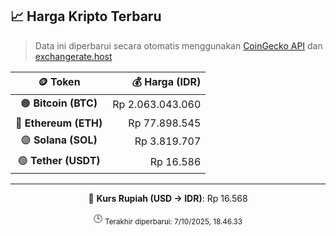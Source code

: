 

<!-- HARGA_KRIPTO -->
## 📈 Harga Kripto Terbaru

> Data ini diperbarui secara otomatis menggunakan [CoinGecko API](https://www.coingecko.com/) dan [exchangerate.host](https://exchangerate.host/)

<div align="center">

| 🪙 Token | 💰 Harga (IDR) |
|:------:|---------------:|
| 🟠 **Bitcoin (BTC)**   | Rp 2.063.043.060 |
| 🔵 **Ethereum (ETH)**  | Rp 77.898.545 |
| 🟣 **Solana (SOL)**    | Rp 3.819.707 |
| 🟢 **Tether (USDT)**   | Rp 16.586 |

---

💱 **Kurs Rupiah (USD → IDR)**: Rp 16.568

🕒 <sub>Terakhir diperbarui: 7/10/2025, 18.46.33</sub>

</div>
<!-- /HARGA_KRIPTO -->